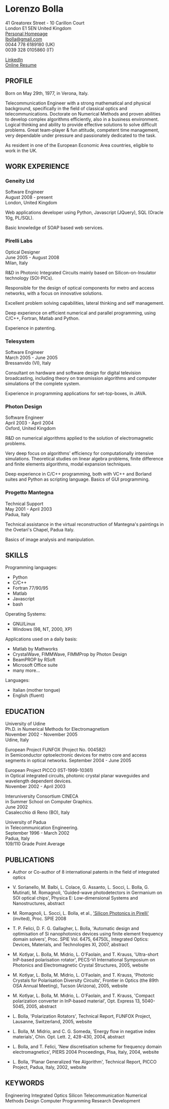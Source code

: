 ﻿Lorenzo Bolla
=============

41 Greatorex Street - 10 Carillon Court  
London E1 5EN United Kingdom  
[Personal Homepage](http://lbolla.info)  
[lbolla@gmail.com](mailto:lbolla@gmail.com)  
0044 778 6189180 (UK)  
0039 328 0105860 (IT)  

[LinkedIn](http://www.linkedin.com/in/lorenzobolla)  
[Online Resume](http://lorenzobolla.emurse.com/)  


PROFILE
-------

Born on May 29th, 1977, in Verona, Italy.

Telecommunication Engineer with a strong mathematical and physical background, specifically in the field of classical optics and telecommunications.
Doctorate on Numerical Methods and proven abilities to develop complex algorithms efficiently, also in a business environment.
Logical thinking and ability to provide effective solutions to solve difficult problems.
Great team-player & fun attitude, competent time management, very dependable under pressure and passionately dedicated to the task.

As resident in one of the European Economic Area countries, eligible to work in the UK.


WORK EXPERIENCE
---------------

### Geneity Ltd ###

Software Engineer  
August 2008 - present  
London, United Kingdom  

Web applications developer using Python, Javascript (JQuery), SQL (Oracle 10g, PL/SQL).

Basic knowledge of SOAP based web services.

### Pirelli Labs ###

Optical Designer  
June 2005 - August 2008  
Milan, Italy  

R&D in Photonic Integrated Circuits mainly based on Silicon-on-Insulator technology (SOI-PICs).

Responsible for the design of optical components for metro and access networks, with a focus on innovative solutions.

Excellent problem solving capabilities, lateral thinking and self management.

Deep experience on efficient numerical and parallel programming, using C/C++, Fortran, Matlab and Python.

Experience in patenting.


### Telesystem ###

Software Engineer  
March 2005 - June 2005  
Bressanvido (VI), Italy  

Consultant on hardware and software design for digital television broadcasting, including theory on transmission algorithms and computer simulations of the complete system.

Experience in programming applications for set-top-boxes, in JAVA.


### Photon Design ###

Software Engineer  
April 2003 - April 2004  
Oxford, United Kingdom  

R&D on numerical algorithms applied to the solution of electromagnetic problems.

Very deep focus on algorithms' efficiency for computationally intensive simulations. Theoretical studies on linear algebra problems, finite difference and finite elements algorithms, modal expansion techniques.

Deep experience in C/C++ programming, both with VC++ and Borland suites and Python as scripting language. Basics of GUI programming.


### Progetto Mantegna ###

Technical Support  
May 2001 - April 2003  
Padua, Italy  

Technical assistance in the virtual reconstruction of Mantegna's paintings in the Ovetari's Chapel, Padua Italy.

Basics of image analysis and manipulation.


SKILLS
------

Programming languages:

* Python
* C/C++
* Fortran 77/90/95
* Matlab
* Javascript
* bash

Operating Systems:

* GNU/Linux
* Windows (98, NT, 2000, XP)

Applications used on a daily basis:

* Matlab by Mathworks
* CrystalWave, FIMMWave, FIMMProp by Photon Design
* BeamPROP by RSoft
* Microsoft Office suite
* many more...

Languages:

* Italian (mother tongue)
* English (fluent)


EDUCATION
---------

University of Udine  
Ph.D. in Numerical Methods for Electromagnetism  
November 2002 - November 2005  
Udine, Italy  

European Project FUNFOX (Project No. 004582)  
in Semiconductor optoelectronic devices for metro core and access segments in optical networks. 
September 2004 - June 2005  

European Project PICCO (IST-1999-10361)  
in Optical integrated circuits, photonic crystal planar waveguides and wavelength dependent devices.  
November 2002 - April 2003  

Interuniversity Consortium CINECA  
in Summer School on Computer Graphics.  
June 2002  
Casalecchio di Reno (BO), Italy  

University of Padua  
in Telecommunication Engineering.  
September 1996 - March 2002  
Padua, Italy  
109/110 Grade Point Average  


PUBLICATIONS
------------

* Author or Co-author of 8 international patents in the field of integrated optics

* V. Sorianello, M. Balbi, L. Colace, G. Assanto, L. Socci, L. Bolla, G. Mutinati, M. Romagnoli, 'Guided-wave photodetectors in Germanium on SOI optical chips', Physica E: Low-dimensional Systems and Nanostructures, abstract

* M. Romagnoli, L. Socci, L. Bolla, et al., ['Silicon Photonics in Pirelli'](http://dx.doi.org/10.1016/j.physe.2008.08.038) (invited), Proc. SPIE 2008

* T. P. Felici, D. F. G. Gallagher, L. Bolla, 'Automatic design and optimisation of Si nanophotonics devices using finite element frequency domain solvers', Proc. SPIE Vol. 6475, 64750L, Integrated Optics: Devices, Materials, and Technologies XI, 2007, abstract

* M. Kotlyar, L. Bolla, M. Midrio, L. O'Faolain, and T. Krauss, 'Ultra-short InP-based polarisation rotator', PECS-VI International Symposium on Photonics and Electromagnetic Crystal Structures, 2005, website

* M. Kotlyar, L. Bolla, M. Midrio, L. O'Faolain, and T. Krauss, 'Photonic Crystals for Polarisation Diversity Circuits', Frontier in Optics (the 89th OSA Annual Meeting), Tucson (Arizona), 2005, website

* M. Kotlyar, L. Bolla, M. Midrio, L. O'Faolain, and T. Krauss, 'Compact polarization converter in InP-based material', Opt. Express 13, 5040-5045, 2005, abstract

* L. Bolla, 'Polarization Rotators', Technical Report, FUNFOX Project, Lausanne, Switzerland, 2005, website

* L. Bolla, M. Midrio, and C. G. Someda, 'Energy flow in negative index materials', Chin. Opt. Lett. 2, 428-430, 2004, abstract

* L. Bolla, and T. Felici, 'New discretisation scheme for frequency domain electromagnetics', PIERS 2004 Proceedings, Pisa, Italy, 2004, website

* L. Bolla, 'Planar Generalized Yee Algorithm', Technical Report, PICCO Project, Padua, Italy, 2002, website


KEYWORDS
--------

Engineering Integrated Optics Silicon Telecommunication Numerical Methods Design Computer Programming Research Development

